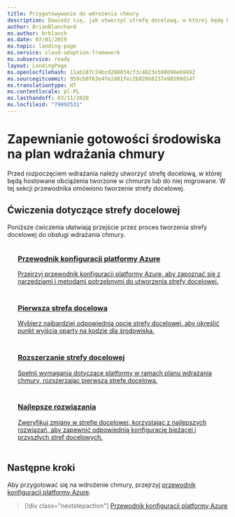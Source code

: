 ```yaml
---
title: Przygotowywanie do wdrożenia chmury
description: Dowiedz się, jak utworzyć strefę docelową, w której będą hostowane obciążenia tworzone w chmurze lub do niej migrowane.
author: BrianBlanchard
ms.author: brblanch
ms.date: 07/01/2019
ms.topic: landing-page
ms.service: cloud-adoption-framework
ms.subservice: ready
layout: LandingPage
ms.openlocfilehash: 11ab187c24bcd288834cf3c4823e508096e69492
ms.sourcegitcommit: 959cb0f63e4fe2d01fec2b820b8237e98599d14f
ms.translationtype: HT
ms.contentlocale: pl-PL
ms.lasthandoff: 03/11/2020
ms.locfileid: "79092531"
---
```

<!-- markdownlint-disable MD026 -->

# <a name="ensure-the-environment-is-prepared-for-the-cloud-adoption-plan"></a>Zapewnianie gotowości środowiska na plan wdrażania chmury

Przed rozpoczęciem wdrażania należy utworzyć strefę docelową, w której będą hostowane obciążenia tworzone w chmurze lub do niej migrowane. W tej sekcji przewodnika omówiono tworzenie strefy docelowej.

## <a name="landing-zone-exercises"></a>Ćwiczenia dotyczące strefy docelowej

Poniższe ćwiczenia ułatwiają przejście przez proces tworzenia strefy docelowej do obsługi wdrażania chmury.

<!-- markdownlint-disable MD033 -->

<ul class="panelContent cardsF">
    <li style="display: flex; flex-direction: column;">
        <a href="./azure-setup-guide/index.md">
            <div class="cardSize">
                <div class="cardPadding" style="padding-bottom:10px;">
                    <div class="card" style="padding-bottom:10px;">
                        <div class="cardImageOuter">
                            <div class="cardImage">
                                <img alt="" src="../_images/icons/1.png" data-linktype="external">
                            </div>
                        </div>
                        <div class="cardText" style="padding-left:0px;">
                            <h3>Przewodnik konfiguracji platformy Azure</h3>
Przejrzyj przewodnik konfiguracji platformy Azure, aby zapoznać się z narzędziami i metodami potrzebnymi do utworzenia strefy docelowej.
                        </div>
                    </div>
                </div>
            </div>
        </a>
    </li>
    <li style="display: flex; flex-direction: column;">
        <a href="./landing-zone/first-landing-zone.md">
            <div class="cardSize">
                <div class="cardPadding" style="padding-bottom:10px;">
                    <div class="card" style="padding-bottom:10px;">
                        <div class="cardImageOuter">
                            <div class="cardImage">
                                <img alt="" src="../_images/icons/2.png" data-linktype="external">
                            </div>
                        </div>
                        <div class="cardText" style="padding-left:0px;">
                            <h3>Pierwsza strefa docelowa</h3>
Wybierz najbardziej odpowiednią opcję strefy docelowej, aby określić punkt wyjścia oparty na kodzie dla środowiska.
                        </div>
                    </div>
                </div>
            </div>
        </a>
    </li>
    <li style="display: flex; flex-direction: column;">
        <a href="./considerations/index.md">
            <div class="cardSize">
                <div class="cardPadding" style="padding-bottom:10px;">
                    <div class="card" style="padding-bottom:10px;">
                        <div class="cardImageOuter">
                            <div class="cardImage">
                                <img alt="" src="../_images/icons/3.png" data-linktype="external">
                            </div>
                        </div>
                        <div class="cardText" style="padding-left:0px;">
                            <h3>Rozszerzanie strefy docelowej</h3>
Spełnij wymagania dotyczące platformy w ramach planu wdrażania chmury, rozszerzając pierwszą strefę docelową.
                        </div>
                    </div>
                </div>
            </div>
        </a>
    </li>
    <li style="display: flex; flex-direction: column;">
        <a href="./azure-best-practices/index.md">
            <div class="cardSize">
                <div class="cardPadding" style="padding-bottom:10px;">
                    <div class="card" style="padding-bottom:10px;">
                        <div class="cardImageOuter">
                            <div class="cardImage">
                                <img alt="" src="../_images/icons/4.png" data-linktype="external">
                            </div>
                        </div>
                        <div class="cardText" style="padding-left:0px;">
                            <h3>Najlepsze rozwiązania</h3>
Zweryfikuj zmiany w strefie docelowej, korzystając z najlepszych rozwiązań, aby zapewnić odpowiednią konfigurację bieżącej i przyszłych stref docelowych.
                        </div>
                    </div>
                </div>
            </div>
        </a>
    </li>
</ul>

<!-- markdownlint-enable MD033 -->

## <a name="next-steps"></a>Następne kroki

Aby przygotować się na wdrożenie chmury, przejrzyj [przewodnik konfiguracji platformy Azure](./azure-setup-guide/index.md).

> [!div class="nextstepaction"]
> [Przewodnik konfiguracji platformy Azure](./azure-setup-guide/index.md)
